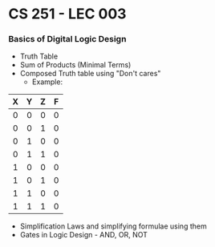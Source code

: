 # CS 251 - LEC 003
### Basics of Digital Logic Design
- Truth Table
- Sum of Products (Minimal Terms)
- Composed Truth table using "Don't cares"
  - Example:

|X    |Y    |Z    |F  |
|:---:|:---:|:---:|:-:|
|0    |0    |0    |0  |
|0    |0    |1    |0  |
|0    |1    |0    |0  |
|0    |1    |1    |0  |
|1    |0    |0    |0  |
|1    |0    |1    |0  |
|1    |1    |0    |0  |
|1    |1    |1    |0  |

- Simplification Laws and simplifying formulae using them
- Gates in Logic Design - AND, OR, NOT

<!--stackedit_data:
eyJoaXN0b3J5IjpbMTgzNzM0MjA3NSwtMzY2ODUwMjA3LC0xND
U4OTI3NzI0LDExNjI3NzAxMTQsNTYzNDgwOThdfQ==
-->